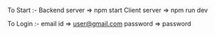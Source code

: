 To Start :-
Backend server => npm start
Client server => npm run dev

To Login :-
email id => user@gmail.com
password => password
